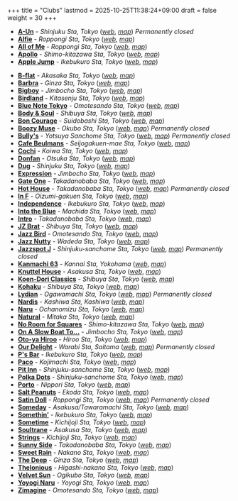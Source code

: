 +++
title = "Clubs"
lastmod = 2025-10-25T11:38:24+09:00
draft = false
weight = 30
+++

-   [**A-Un**](https://www.jazzofjapan.com/p/a-un) - _Shinjuku Sta, Tokyo_ ([_web_](http://aunaun.fc2web.com/), [_map_](https://goo.gl/maps/Kjj6pTje5nf73muu8))  _Permanently closed_
-   [**Alfie**](https://www.jazzofjapan.com/p/alfie) - _Roppongi Sta, Tokyo_ ([_web_](http://alfie.tokyo/), [_map_](https://goo.gl/maps/zRJC3noVBR2VSv1R6))
-   [**All of Me**](https://www.jazzofjapan.com/p/all-of-me) - _Roppongi Sta, Tokyo_ ([_web_](https://allofmeclub.net/), [_map_](https://goo.gl/maps/qXRVNNMVGG2jv1aS6))
-   [**Apollo**](https://www.jazzofjapan.com/p/apollo) - _Shimo-kitazawa Sta, Tokyo_ ([_web_](https://www.apollonoise.com/), [_map_](https://goo.gl/maps/Z1C1bxS6TXTvGyZcA))
-   [**Apple Jump**](https://www.jazzofjapan.com/p/apple-jump) - _Ikebukuro Sta, Tokyo_ ([_web_](http://applejump.net/), [_map_](https://maps.app.goo.gl/QKkb15TfxoM5VK4S6))

<!--more-->

-   [**B-flat**](https://www.jazzofjapan.com/p/b-flat) - _Akasaka Sta, Tokyo_ ([_web_](https://bflat.yamano-music.co.jp/), [_map_](https://maps.app.goo.gl/LtBuTeeXxPS85dwc8))
-   [**Barbra**](https://www.jazzofjapan.com/p/barbra) - _Ginza Sta, Tokyo_ ([_web_](https://ginza-barbra.com/), [_map_](https://goo.gl/maps/3TYvp6DhKQtGLcp26))
-   [**Bigboy**](https://www.jazzofjapan.com/p/bigboy) - _Jimbocho Sta, Tokyo_ ([_web_](http://jazzbigboy.sakura.ne.jp/), [_map_](https://maps.app.goo.gl/cRufi21d1DPe8eC46))
-   [**Birdland**](https://www.jazzofjapan.com/p/birdland) - _Kitasenju Sta, Tokyo_ ([_web_](https://www.jazz.co.jp/LiveSpot/birdland-senjyu.html), [_map_](https://goo.gl/maps/drgMW2AnAsXY1U3Z6))
-   [**Blue Note Tokyo**](https://www.jazzofjapan.com/p/blue-note-tokyo) - _Omotesando Sta, Tokyo_ ([_web_](https://www.bluenote.co.jp/jp/), [_map_](https://maps.app.goo.gl/7Ndbz5pJyP3ViWjt7))
-   [**Body &amp; Soul**](https://www.jazzofjapan.com/p/body-and-soul) - _Shibuya Sta, Tokyo_ ([_web_](https://www.bodyandsoul.co.jp/), [_map_](https://goo.gl/maps/Wh8Cri54nGLFWVeC6))
-   [**Bon Courage**](https://www.jazzofjapan.com/p/bon-courage) - _Suidobashi Sta, Tokyo_ ([_web_](https://bon-courage.tokyo/), [_map_](https://maps.app.goo.gl/kouVwckn7q9Lsor57))
-   [**Boozy Muse**](https://www.jazzofjapan.com/p/boozy-muse) - _Okubo Sta, Tokyo_ ([_web_](https://www.boozy-muse.com/), [_map_](https://goo.gl/maps/eY1SMnyxKtPzqR1CA))  _Permanently closed_
-   [**Bully's**](https://www.jazzofjapan.com/p/bullys) - _Yotsuya Sanchome Sta, Tokyo_ ([_web_](http://bullys.starfree.jp/), [_map_](https://goo.gl/maps/5fwPSz25CmpXSu1fA))  _Permanently closed_
-   [**Cafe Beulmans**](https://www.jazzofjapan.com/p/cafe-beulmans) - _Seijogakuen-mae Sta, Tokyo_ ([_web_](https://cafebeulmans.com/), [_map_](https://goo.gl/maps/Aw7WKoHRBvCjF5Kn9))
-   [**Cochi**](https://www.jazzofjapan.com/p/cochi) - _Koiwa Sta, Tokyo_ ([_web_](http://www.jazz-cochi.com), [_map_](https://goo.gl/maps/p1qvVio7ZLWceChZA))
-   [**Donfan**](https://www.jazzofjapan.com/p/donfan) - _Otsuka Sta, Tokyo_ ([_web_](https://www.jazzdonfan.com/), [_map_](https://goo.gl/maps/HfKCCtE5b7kHiQzbA))
-   [**Dug**](https://www.jazzofjapan.com/p/dug) - _Shinjuku Sta, Tokyo_ ([_web_](http://www.dug.co.jp/), [_map_](https://goo.gl/maps/nZtFtqPYhnQ6T2598))
-   [**Expression**](https://www.jazzofjapan.com/p/expression) - _Jimbocho Sta, Tokyo_ ([_web_](https://expression-jimbocho.jp/), [_map_](https://maps.app.goo.gl/HmwL13C4zvh6fMMJ6))
-   [**Gate One**](https://www.jazzofjapan.com/p/gate-one) - _Takadanobaba Sta, Tokyo_ ([_web_](http://www.jazzgateone.com/), [_map_](https://maps.app.goo.gl/gXJRnsMsxmtuwANw6))
-   [**Hot House**](https://www.jazzofjapan.com/p/hot-house) - _Takadanobaba Sta, Tokyo_ ([_web_](https://hothousegogo.hatenablog.com/), [_map_](https://goo.gl/maps/asgdJD5qELaTEheh7))  _Permanently closed_
-   [**In F**](https://www.jazzofjapan.com/p/in-f) - _Oizumi-gakuen Sta, Tokyo_ ([_web_](https://in-f.live/site/), [_map_](https://maps.app.goo.gl/JCf8URy9M8c89dWr7))
-   [**Independence**](https://www.jazzofjapan.com/p/independence) - _Ikebukuro Sta, Tokyo_ ([_web_](http://jazz-independence.com/), [_map_](https://goo.gl/maps/1EvguUcTeBedSnMV8))
-   [**Into the Blue**](https://www.jazzofjapan.com/p/into-the-blue) - _Machida Sta, Tokyo_ ([_web_](http://intotheblue.info/), [_map_](https://goo.gl/maps/C8u4y5hN3uZfAs67A))
-   [**Intro**](https://www.jazzofjapan.com/p/intro) - _Takadanobaba Sta, Tokyo_ ([_web_](https://jazzspot.intro.co.jp/), [_map_](https://goo.gl/maps/Anw6TTTyBteFPyWMA))
-   [**JZ Brat**](https://www.jazzofjapan.com/p/jz-brat) - _Shibuya Sta, Tokyo_ ([_web_](https://www.jzbrat.com/), [_map_](https://goo.gl/maps/apkKkdsNUyY9mcpn6))
-   [**Jazz Bird**](https://www.jazzofjapan.com/p/jazz-bird) - _Omotesando Sta, Tokyo_ ([_web_](https://jazzbird.tokyo/), [_map_](https://goo.gl/maps/GybUU9a26G3xPFpFA))
-   [**Jazz Nutty**](https://www.jazzofjapan.com/p/jazz-nutty) - _Wadeda Sta, Tokyo_ ([_web_](https://ameblo.jp/jazznutty/), [_map_](https://maps.app.goo.gl/cjPMA8GYFSpVdH6B6))
-   [**Jazzspot J**](https://www.jazzofjapan.com/p/jazzspot-j) - _Shinjuku-sanchome Sta, Tokyo_ ([_web_](https://web.archive.org/web/20191118143902/http://www.jazzspot-j.com/), [_map_](https://goo.gl/maps/52JM52ZzWd9zoEBVA))  _Permanently closed_
-   [**Kanmachi 63**](https://www.jazzofjapan.com/p/kanmachi-63) - _Kannai Sta, Yokohama_ ([_web_](http://kanmachi63.blog.fc2.com/), [_map_](https://maps.app.goo.gl/8tnZYSi7NmyFJ78v5))
-   [**Knuttel House**](https://www.jazzofjapan.com/p/knuttel-house) - _Asakusa Sta, Tokyo_ ([_web_](https://knuttelhouse.com/), [_map_](https://goo.gl/maps/QT7k3i5WPeHH8ndP9))
-   [**Koen-Dori Classics**](https://www.jazzofjapan.com/p/koen-dori-classics) - _Shibuya Sta, Tokyo_ ([_web_](http://koendoriclassics.com/), [_map_](https://maps.app.goo.gl/s5XtxuwwMhzCATwv9))
-   [**Kohaku**](https://www.jazzofjapan.com/p/kohaku) - _Shibuya Sta, Tokyo_ ([_web_](https://www.udagawacafe.com/kohaku/), [_map_](https://maps.app.goo.gl/g19TLVLQaXmHF3RX9))
-   [**Lydian**](https://www.jazzofjapan.com/p/lydian) - _Ogawamachi Sta, Tokyo_ ([_web_](http://jazzlydian.com/), [_map_](https://maps.app.goo.gl/M2WPY32A5h91Yfvg6))  _Permanently closed_
-   [**Nardis**](https://www.jazzofjapan.com/p/nardis) - _Kashiwa Sta, Kashiwa_ ([_web_](http://knardis.com/), [_map_](https://maps.app.goo.gl/XRU4FSxxPKcYRG2G8))
-   [**Naru**](https://www.jazzofjapan.com/p/naru) - _Ochanomizu Sta, Tokyo_ ([_web_](http://ocha-naru.com/), [_map_](https://maps.app.goo.gl/kPfEyFtbnvdbD1sS7))
-   [**Natural**](https://www.jazzofjapan.com/p/natural) - _Mitaka Sta, Tokyo_ ([_web_](https://musicsalon-natural.jp/), [_map_](https://maps.app.goo.gl/7pAqXBkXB4zwQn8Y6))
-   [**No Room for Squares**](https://www.jazzofjapan.com/p/no-room-for-squares) - _Shimo-kitazawa Sta, Tokyo_ ([_web_](https://www.nrfsbar.com/), [_map_](https://goo.gl/maps/tNkFNk2yR6EnPtyX9))
-   [**On A Slow Boat To...**](https://www.jazzofjapan.com/p/on-a-slow-boat-to) - _Jimbocho Sta, Tokyo_ ([_web_](https://slwboat.com/), [_map_](https://maps.app.goo.gl/kDMP7oXcE7XQHKwH8))
-   [**Oto-ya Hiroo**](https://www.jazzofjapan.com/p/oto-ya-hiroo) - _Hiroo Sta, Tokyo_ ([_web_](http://hiroo-plaza.com/event/sound.html), [_map_](https://maps.app.goo.gl/aeYabBAquKJoUTtP6))
-   [**Our Delight**](https://www.jazzofjapan.com/p/our-delight) - _Warabi Sta, Saitama_ ([_web_](http://ourdelight.blog.jp/), [_map_](https://goo.gl/maps/RubwbvnkQoVS1tGT7))  _Permanently closed_
-   [**P's Bar**](https://www.jazzofjapan.com/p/ps-bar) - _Ikebukuro Sta, Tokyo_ ([_web_](https://psbar.net/), [_map_](https://goo.gl/maps/DLC2nmUgpRHJC5hj9))
-   [**Paco**](https://www.jazzofjapan.com/p/paco) - _Kojimachi Sta, Tokyo_ ([_web_](http://jazzspotpaco.blog100.fc2.com/), [_map_](https://goo.gl/maps/NhZBvkY4Mm5BxjCk8))
-   [**Pit Inn**](https://www.jazzofjapan.com/p/pit-inn) - _Shinjuku-sanchome Sta, Tokyo_ ([_web_](http://www.pit-inn.com/), [_map_](https://maps.app.goo.gl/B7t44H9dhWCd2ekH6))
-   [**Polka Dots**](https://www.jazzofjapan.com/p/polka-dots) - _Shinjuku-sanchome Sta, Tokyo_ ([_web_](http://www.jazz-polkadots.com/), [_map_](https://goo.gl/maps/rv5vBeoQ3iQbW7Rx8))
-   [**Porto**](https://www.jazzofjapan.com/p/porto) - _Nippori Sta, Tokyo_ ([_web_](http://barporto.cocolog-nifty.com/), [_map_](https://goo.gl/maps/vnbQVPxV7v5MnGTn7))
-   [**Salt Peanuts**](https://www.jazzofjapan.com/p/salt-peanuts) - _Ekoda Sta, Tokyo_ ([_web_](https://saltpeanuts.jp/), [_map_](https://maps.app.goo.gl/1jy49ehuvGVD3rjz8))
-   [**Satin Doll**](https://www.jazzofjapan.com/p/satin-doll) - _Roppongi Sta, Tokyo_ ([_web_](https://satin-doll.jp), [_map_](https://maps.app.goo.gl/VzN6f5fHgt6evXN8A))  _Permanently closed_
-   [**Someday**](https://www.jazzofjapan.com/p/someday) - _Asakusa/Tawaramachi Sta, Tokyo_ ([_web_](http://someday.net/), [_map_](https://maps.app.goo.gl/1W2aQhvWZEBgwjwD7))
-   [**Somethin’**](https://www.jazzofjapan.com/p/somethin) - _Ikebukuro Sta, Tokyo_ ([_web_](https://www.somethinjazz.com/jp/), [_map_](https://maps.app.goo.gl/WpLMZpQa8YdUq47Z8))
-   [**Sometime**](https://www.jazzofjapan.com/p/sometime) - _Kichijoji Sta, Tokyo_ ([_web_](https://www.sometime.co.jp/sometime/), [_map_](https://maps.app.goo.gl/6o4VFztnHDWpVZGa9))
-   [**Soultrane**](https://www.jazzofjapan.com/p/soultrane) - _Asakusa Sta, Tokyo_ ([_web_](https://soultrane.jp/), [_map_](https://goo.gl/maps/FetvnRf2yCTkUQez7))
-   [**Strings**](https://www.jazzofjapan.com/p/strings) - _Kichijoji Sta, Tokyo_ ([_web_](http://www.jazz-strings.com/), [_map_](https://maps.app.goo.gl/DxQzSjvfz9HhnPbX6))
-   [**Sunny Side**](https://www.jazzofjapan.com/p/sunny-side) - _Takadanobaba Sta, Tokyo_ ([_web_](http://www.sunny-side.jp/), [_map_](https://maps.app.goo.gl/c3BDXUZibsBtLncz6))
-   [**Sweet Rain**](https://www.jazzofjapan.com/p/sweet-rain) - _Nakano Sta, Tokyo_ ([_web_](http://jazzsweetrain.com/), [_map_](https://maps.app.goo.gl/Zjt2FT9kcF7taMSf6))
-   [**The Deep**](https://www.jazzofjapan.com/p/the-deep) - _Ginza Sta, Tokyo_ ([_web_](https://jazz-thedeep.com/), [_map_](https://goo.gl/maps/iCGjmYzcJ1TnkLcj9))
-   [**Thelonious**](https://www.jazzofjapan.com/p/thelonious) - _Higashi-nakano Sta, Tokyo_ ([_web_](https://thelonious-hp.jimdofree.com/), [_map_](https://maps.app.goo.gl/uwQm138qQ5RsMqDs6))
-   [**Velvet Sun**](https://www.jazzofjapan.com/p/velvet-sun) - _Ogikubo Sta, Tokyo_ ([_web_](http://www.velvetsun.jp/), [_map_](https://maps.app.goo.gl/AVGAMKrjVta4HitX9))
-   [**Yoyogi Naru**](https://www.jazzofjapan.com/p/yoyogi-naru) - _Yoyogi Sta, Tokyo_ ([_web_](https://yoyogi-naru.com/), [_map_](https://goo.gl/maps/SAesdJqcATu5dYCJA))
-   [**Zimagine**](https://www.jazzofjapan.com/p/zimagine) - _Omotesando Sta, Tokyo_ ([_web_](http://zimagine.genonsha.co.jp/), [_map_](https://goo.gl/maps/5ZbpKVjBr5y8JBdWA))
